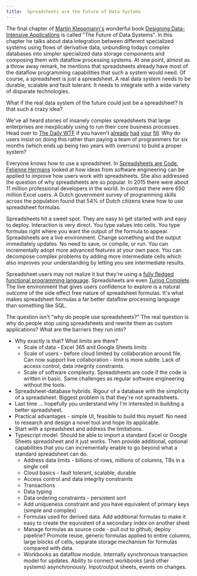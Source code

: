 ```yaml
---
title:  Spreadsheets are the Future of Data Systems
---
```


The final chapter of [Martin Kleppmann's](https://martin.kleppmann.com/) wonderful book [Designing Data-Intensive Applications](https://dataintensive.net/) is called "The Future of Data Systems". In this chapter he talks about data integration between different specialized systems using flows of derivative data, unbundling todays complex databases into simpler specialized data storage components and composing them with dataflow processing systems. At one point, almost as a throw away remark, he mentions that spreadsheets already have most of the dataflow programming capabilities that such a system would need. Of course, a spreadsheet is just a spreadsheet. A real data system needs to be durable, scalable and fault tolerant. It needs to integrate with a wide variety of disparate technologies.

What if the real data system of the future could just be a spreadsheet? Is that such a crazy idea?

We've all heard stories of insanely complex spreadsheets that large enterprises are inexplicably using to run their core business processes. Head over to [The Daily WTF](https://thedailywtf.com/) if you haven't [already](https://thedailywtf.com/articles/The-Great-Excel-Spreadsheet) [had](https://thedailywtf.com/articles/another-immovable-spreadsheet) [your](https://thedailywtf.com/articles/The-Revealing-Spreadsheet) [fill](https://thedailywtf.com/articles/The_Excel_Worm). Why do users insist on doing this rather than paying a team of programmers for six months (which ends up being two years with overruns) to build a proper system?

Everyone knows how to use a spreadsheet. In [Spreadsheets are Code](https://youtu.be/TMIBfzSqguQ), [Felienne Hermans](https://www.felienne.com/) looked at how ideas from software engineering can be applied to improve how users work with spreadsheets. She also addressed the question of why spreadsheets are so popular. In 2015 there were about 11 million professional developers in the world. In contrast there were 650 million Excel users. A Dutch government survey of programming skills across the population found that 54% of Dutch citizens knew how to use spreadsheet formulas.

Spreadsheets hit a sweet spot. They are easy to get started with and easy to deploy. Interaction is very direct. You type values into cells. You type formulas right where you want the output of the formula to appear. Spreadsheets are a live environment. Change something and the output immediately updates. No need to save, or compile, or run. You can incrementally adopt more advanced features at your own pace. You can decompose complex problems by adding more intermediate cells which also improves your understanding by letting you see intermediate results.

Spreadsheet users may not realize it but they're using a [fully fledged functional programming language](https://thenewstack.io/excel-the-functional-programming-tool-you-didnt-know-you-had/). Spreadsheets are even [Turing Complete](https://www.felienne.com/archives/2974). The live environment that gives users confidence to explore is a natural outcome of the side effect free nature of spreadsheet formulas. It's what makes spreadsheet formulas a far better dataflow processing language than something like SQL.

The question isn't "why do people use spreadsheets?" The real question is why do people stop using spreadsheets and rewrite them as custom applications? What are the barriers they run into?

* Why exactly is that? What limits are there?
    * Scale of data - Excel 365 and Google Sheets limits
    * Scale of users - before cloud limited by collaboration around file. Can now support live collaboration - limit is more subtle. Lack of access control, data integrity constraints.
    * Scale of software complexity. Spreadsheets are code if the code is written in basic. Same challenges as regular software engineering without the tools.
* Spreadsheet-database hybrids. Rigour of a database with the simplicity of a spreadsheet. Biggest problem is that they're not spreadsheets.
* Last time ... hopefully you understand why I'm interested in building a better spreadsheet.
* Practical advantages - simple UI, feasible to build this myself. No need to research and design a novel tool and hope its applicable. 
* Start with a spreadsheet and address the limitations.
* Typescript model. Should be able to import a standard Excel or Google Sheets spreadsheet and it just works. Then provide additional, optional capabilities that you can incrementally enable to go beyond what a standard spreadsheet can do. 
    * Address data limits - billions of rows, millions of columns, TBs in a single cell
    * Cloud basics -  fault tolerant, scalable, durable
    * Access control and data integrity constraints
    * Transactions
    * Data typing
    * Data ordering constraints - persistent sort
    * Add uniqueness constraint and you have equivalent of primary keys (simple and complex)
    * Formulas used for derived data. Add additional formulas to make it easy to create the equivalent of a secondary index on another sheet
    * Manage formulas as source code - pull out to github, deploy pipeline? Promote reuse, generic formulas applied to entire columns, large blocks of cells, separate storage mechanism for formulas compared with data.
    * Workbooks as dataflow module. Internally synchronous transaction model for updates. Ability to connect workbooks (and other systems) asynchronously. Input/output sheets, events on changes.
